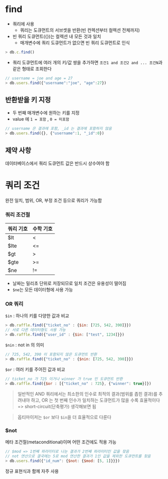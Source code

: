 # find
- 쿼리에 사용
  - 쿼리는 도큐먼트의 서브셋을 반환(빈 컨렉션부터 컬렉션 전체까지)
- 빈 쿼리 도큐먼트({})는 컬렉션 내 모든 것과 일치
  - 매개변수에 쿼리 도큐먼트가 없으면 빈 쿼리 도큐먼트로 인식
```javascript
> db.c.find()
```
- 쿼리 도큐먼트에 여러 개의 키/값 쌍을 추가하면 `조건1 and 조건2 and ... 조건N`과 같은 형태로 조회한다
```javascript
// username = joe and age = 27
> db.users.find({"username":"joe", "age":27})
```

## 반환받을 키 지정
- 두 번째 매개변수에 원하는 키를 지정
- value 에 `1 = 포함` , `0 = 미포함`
```javascript
// username 은 결과에 포함, _id 는 결과에 포함하지 않음
> db.users.find({}, {"username":1, "_id":0})
```

## 제약 사항
데이터베이스에서 쿼리 도큐먼트 값은 반드시 상수여야 함

# 쿼리 조건
완전 일치, 범위, OR, 부정 조건 등으로 쿼리가 가능함

### 쿼리 조건절
|쿼리 기호|수학 기호|
|--|--|
|$lt|<|
|$lte|<=|
|$gt|>|
|$gte|>=|
|$ne|!=|

- 날짜는 밀리초 단위로 저장되므로 일치 조건은 유용성이 떨어짐
- `$ne`는 모든 데이터형에 사용 가능

### OR 쿼리
`$in` : 하나의 키를 다양한 값과 비교
```javascript
> db.raffle.find({"ticket_no" : {$in: [725, 542, 390]}})
// 서로 다른 데이터형도 사용 가능
> db.raffle.find({"user_id" : {$in: ["test", 1234]}})
```
`$nin` : not in 의 의미
```javascript
// 725, 542, 390 이 포함되지 않은 도큐먼트 반환
> db.raffle.find({"ticket_no" : {$nin: [725, 542, 390]}})
```
`$or` : 여러 키를 주어진 값과 비교
```javascript
// ticket_no 가 725 이거나 winner 가 true 인 도큐먼트 반환
> db.raffle.find({$or : [{"ticket_no" : 725}, {"winner": true}]})
```

> 일반적인 AND 쿼리에서는 최소한의 인수로 최적의 결과(범위를 좁힌 결과)를 추려내야 하고, OR 는 첫 번째 인수가 일치하는 도큐먼트가 많을 수록 효율적이다 => short-circuit(단축평가) 생각해보면 됨

> 옵티마이저는 `$or` 보다 `$in`을 더 효율적으로 다룬다

### $not
메타 조건절(metaconditional)이며 어떤 조건에도 적용 가능
```javascript
// $mod => 1번째 파라미터로 나눈 결과가 2번째 파라미터인 값을 찾음
// not 연산으로 결국에는 5로 mod 연산한 결과가 1인 값을 제외한 도큐먼트를 찾음
> db.users.find({"id_num": {$not: {$mod: [5, 1]}}})
```
정규 표현식과 함께 자주 사용
